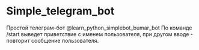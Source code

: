 # Simple_telegram_bot

Простой телеграм-бот @learn_python_simplebot_bumar_bot
По команде /start выведет приветствие с именем пользователя, при другом вводе - повторит сообщение пользователя.
